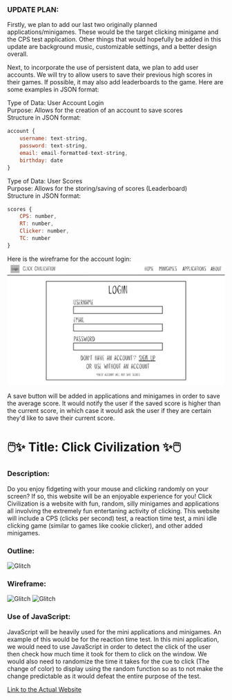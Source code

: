 ### UPDATE PLAN:

Firstly, we plan to add our last two originally planned applications/minigames. These would be the target clicking minigame and the CPS test application. Other things that would hopefully be added in this update are background music, customizable settings, and a better design overall.

Next, to incorporate the use of persistent data, we plan to add user accounts. We will try to allow users to save their previous high scores in their games. If possible, it may also add leaderboards to the game. Here are some examples in JSON format:

Type of Data: User Account Login\
Purpose: Allows for the creation of an account to save scores\
Structure in JSON format:
```javascript
account {
    username: text-string,
    password: text-string,
    email: email-formatted-text-string,
    birthday: date
}
```

Type of Data: User Scores\
Purpose: Allows for the storing/saving of scores (Leaderboard)\
Structure in JSON format:
```javascript
scores {
    CPS: number,
    RT: number,
    Clicker: number,
    TC: number
}
```

Here is the wireframe for the account login:
![image](public/images/SignUp_Wireframe.png)

A save button will be added in applications and minigames in order to save the average score. It would notify the user if the saved score is higher than the current score, in which case it would ask the user if they are certain they'd like to save their current score.




# 🖱️✨ Title: Click Civilization ✨🖱️

### Description:

Do you enjoy fidgeting with your mouse and clicking randomly on your screen? If so, this website will be an
enjoyable experience for you! Click Civilization is a website with fun, random, silly minigames and applications all
involving the extremely fun entertaning activity of clicking. This website will include a CPS (clicks per second) test, a reaction
time test, a mini idle clicking game (similar to games like cookie clicker), and other added minigames.

### Outline:

![Glitch](https://cdn.glitch.global/31ddd4b7-e9db-421e-87dc-748b58ac8409/Project_Outline.png?v=1730881006890)

### Wireframe:

![Glitch](https://cdn.glitch.global/31ddd4b7-e9db-421e-87dc-748b58ac8409/Home_Wireframe?v=1730881022851)
![Glitch](https://cdn.glitch.global/31ddd4b7-e9db-421e-87dc-748b58ac8409/Minigames_Wireframe?v=1730881026370)

### Use of JavaScript:

JavaScript will be heavily used for the mini applications and minigames. An example of this would be for the 
reaction time test. In this mini application, we would need to use JavaScript in order to detect the click of the 
user then check how much time it took for them to click on the window. We would also need to randomize the time
it takes for the cue to click (The change of color) to display using the random function so as to not make the change predictable as 
it would defeat the entire purpose of the test. 

[Link to the Actual Website](https://rajveermadrid.github.io/WDProjMagnesiumLopingcoMadrid/public/index.html)